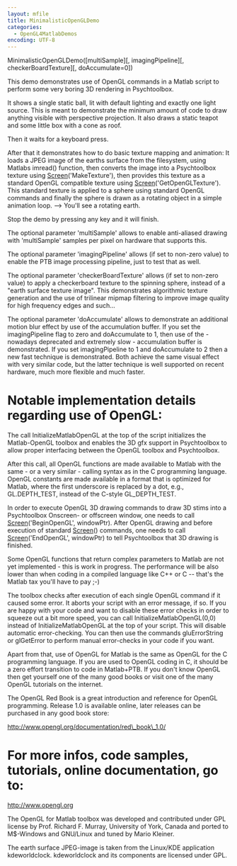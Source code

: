 ```yaml
---
layout: mfile
title: MinimalisticOpenGLDemo
categories:
  - OpenGL4MatlabDemos
encoding: UTF-8
---
```


MinimalisticOpenGLDemo([multiSample][, imagingPipeline][, checkerBoardTexture][, doAccumulate=0])

This demo demonstrates use of OpenGL commands in a Matlab script to
perform some very boring 3D rendering in Psychtoolbox.

It shows a single static ball, lit with default lighting and exactly one
light source. This is meant to demonstrate the minimum amount of code to
draw anything visible with perspective projection. It also draws a static
teapot and some little box with a cone as roof.

Then it waits for a keyboard press.

After that it demonstrates how to do basic texture mapping and animation:
It loads a JPEG image of the earths surface from the filesystem, using
Matlabs imread() function, then converts the image into a Psychtoolbox
texture using [Screen](/docs/Screen)('MakeTexture'), then provides this texture as a
standard OpenGL compatible texture using [Screen](/docs/Screen)('GetOpenGLTexture').
This standard texture is applied to a sphere using standard OpenGL commands
and finally the sphere is drawn as a rotating object in a simple animation
loop. --\> You'll see a rotating earth.

Stop the demo by pressing any key and it will finish.

The optional parameter 'multiSample' allows to enable anti-aliased
drawing with 'multiSample' samples per pixel on hardware that supports
this.

The optional parameter 'imagingPipeline' allows (if set to non-zero
value) to enable the PTB image processing pipeline, just to test that as
well.

The optional parameter 'checkerBoardTexture' allows (if set to non-zero
value) to apply a checkerboard texture to the spinning sphere, instead of
a "earth surface texture image". This demonstrates algorithmic texture
generation and the use of trilinear mipmap filtering to improve image
quality for high frequency edges and such...

The optional parameter 'doAccumulate' allows to demonstrate an additional
motion blur effect by use of the accumulation buffer. If you set the
imagingPipeline flag to zero and doAccumulate to 1, then use of the -
nowadays deprecated and extremely slow - accumulation buffer is
demonstrated. If you set imagingPipeline to 1 and doAccumulate to 2 then
a new fast technique is demonstrated. Both achieve the same visual effect
with very similar code, but the latter technique is well supported on
recent hardware, much more flexible and much faster.


# Notable implementation details regarding use of OpenGL:

The call InitializeMatlabOpenGL at the top of the script initializes the
Matlab-OpenGL toolbox and enables the 3D gfx support in Psychtoolbox to
allow proper interfacing between the OpenGL toolbox and Psychtoolbox.

After this call, all OpenGL functions are made available to Matlab with
the same - or a very similar - calling syntax as in the C programming
language. OpenGL constants are made available in a format that is optimized
for Matlab, where the first underscore is replaced by a dot, e.g.,
GL.DEPTH\_TEST, instead of the C-style GL\_DEPTH\_TEST.

In order to execute OpenGL 3D drawing commands to draw 3D stims into a
Psychtoolbox Onscreen- or offscreen window, one needs to call
[Screen](/docs/Screen)('BeginOpenGL', windowPtr). After OpenGL drawing and before
execution of standard [Screen](/docs/Screen)() commands, one needs to call
[Screen](/docs/Screen)('EndOpenGL', windowPtr) to tell Psychtoolbox that 3D drawing is
finished.

Some OpenGL functions that return complex parameters to Matlab are not
yet implemented - this is work in progress. The performance will be also
lower than when coding in a compiled language like C++ or C -- that's the
Matlab tax you'll have to pay ;-)

The toolbox checks after execution of each single OpenGL command if it
caused some error. It aborts your script with an error message, if so. If
you are happy with your code and want to disable these error checks in
order to squeeze out a bit more speed, you can call
InitializeMatlabOpenGL(0,0) instead of InitializeMatlabOpenGL at the top
of your script. This will disable automatic error-checking. You can then
use the commands gluErrorString or glGetError to perform manual error-checks
in your code if you want.

Apart from that, use of OpenGL for Matlab is the same as OpenGL for the C
programming language. If you are used to OpenGL coding in C, it should be
a zero effort transition to code in Matlab+PTB. If you don't know OpenGL
then get yourself one of the many good books or visit one of the many
OpenGL tutorials on the internet.

The OpenGL Red Book is a great introduction and reference for OpenGL
programming. Release 1.0 is available online, later releases can be
purchased in any good book store:

http://www.opengl.org/documentation/red\_book\_1.0/

# For more infos, code samples, tutorials, online documentation, go to:

http://www.opengl.org

The OpenGL for Matlab toolbox was developed and contributed under
GPL license by Prof. Richard F. Murray, University of York, Canada and
ported to M$-Windows and GNU/Linux and tuned by Mario Kleiner.

The earth surface JPEG-image is taken from the Linux/KDE application
kdeworldclock. kdeworldclock and its components are licensed under
GPL.